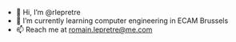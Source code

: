 - 👋 Hi, I’m @rlepretre
- 🌱 I’m currently learning computer engineering in ECAM Brussels
- 📫 Reach me at romain.lepretre@me.com

<!---
rlepretre/rlepretre is a ✨ special ✨ repository because its `README.md` (this file) appears on your GitHub profile.
You can click the Preview link to take a look at your changes.
--->
